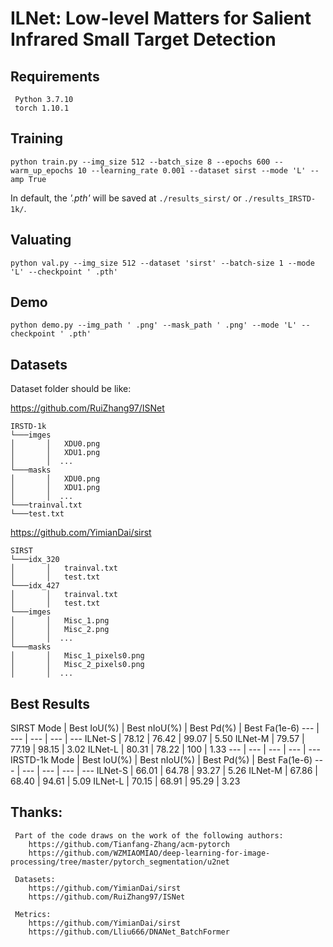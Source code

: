 # ILNet: Low-level Matters for Salient Infrared Small Target Detection


## Requirements
     Python 3.7.10
     torch 1.10.1

## Training

``python train.py --img_size 512 --batch_size 8 --epochs 600 --warm_up_epochs 10 --learning_rate 0.001 --dataset sirst --mode 'L' --amp True``

In default, the _'.pth'_ will be saved at `` ./results_sirst/ `` or `` ./results_IRSTD-1k/ ``.


## Valuating

``python val.py --img_size 512 --dataset 'sirst' --batch-size 1 --mode 'L' --checkpoint ' .pth' ``


## Demo

``python demo.py --img_path ' .png' --mask_path ' .png' --mode 'L' --checkpoint ' .pth' ``

## Datasets
Dataset folder should be like:

https://github.com/RuiZhang97/ISNet
~~~
IRSTD-1k
└───imges
│       │   XDU0.png
│       │   XDU1.png
│       │  ...
└───masks
│       │   XDU0.png
│       │   XDU1.png
│       │  ...
└───trainval.txt
└───test.txt
~~~
https://github.com/YimianDai/sirst
~~~
SIRST
└───idx_320
│       │   trainval.txt
│       │   test.txt
└───idx_427
│       │   trainval.txt
│       │   test.txt
└───imges
│       │   Misc_1.png
│       │   Misc_2.png
│       │  ...
└───masks
│       │   Misc_1_pixels0.png
│       │   Misc_2_pixels0.png
│       │  ...
~~~


## Best Results
SIRST
Mode      | Best IoU(%) | Best nIoU(%)  | Best Pd(%)  | Best Fa(1e-6)
---       | ---         | ---           | ---         | ---
ILNet-S   | 78.12       |  76.42        |  99.07      |  5.50
ILNet-M   | 79.57       |  77.19        |  98.15      |  3.02
ILNet-L   | 80.31       |  78.22        |  100        |  1.33
---       | ---         | ---           | ---         | ---
IRSTD-1k
Mode      | Best IoU(%) | Best nIoU(%)  | Best Pd(%)  | Best Fa(1e-6)
---       | ---         | ---           | ---         | ---
ILNet-S   | 66.01       |  64.78        |  93.27      |  5.26
ILNet-M   | 67.86       |  68.40        |  94.61      |  5.09
ILNet-L   | 70.15       |  68.91        |  95.29      |  3.23


## Thanks:
     Part of the code draws on the work of the following authors:
        https://github.com/Tianfang-Zhang/acm-pytorch
        https://github.com/WZMIAOMIAO/deep-learning-for-image-processing/tree/master/pytorch_segmentation/u2net
     
     Datasets:
        https://github.com/YimianDai/sirst
        https://github.com/RuiZhang97/ISNet

     Metrics:
        https://github.com/YimianDai/sirst
        https://github.com/Lliu666/DNANet_BatchFormer


